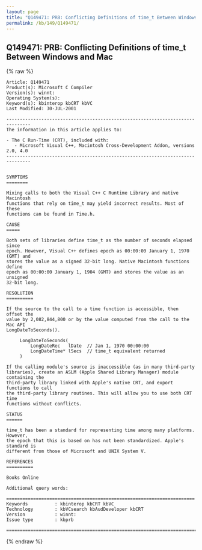```yaml
---
layout: page
title: "Q149471: PRB: Conflicting Definitions of time_t Between Windows and Mac"
permalink: /kb/149/Q149471/
---
```


## Q149471: PRB: Conflicting Definitions of time_t Between Windows and Mac

{% raw %}

	Article: Q149471
	Product(s): Microsoft C Compiler
	Version(s): winnt:
	Operating System(s): 
	Keyword(s): kbinterop kbCRT kbVC
	Last Modified: 30-JUL-2001
	
	-------------------------------------------------------------------------------
	The information in this article applies to:
	
	- The C Run-Time (CRT), included with:
	   - Microsoft Visual C++, Macintosh Cross-Development Addon, versions 2.0, 4.0 
	-------------------------------------------------------------------------------
	
	
	SYMPTOMS
	========
	
	Mixing calls to both the Visual C++ C Runtime Library and native Macintosh
	functions that rely on time_t may yield incorrect results. Most of these
	functions can be found in Time.h.
	
	CAUSE
	=====
	
	Both sets of libraries define time_t as the number of seconds elapsed since
	epoch. However, Visual C++ defines epoch as 00:00:00 January 1, 1970 (GMT) and
	stores the value as a signed 32-bit long. Native Macintosh functions define
	epoch as 00:00:00 January 1, 1904 (GMT) and stores the value as an unsigned
	32-bit long.
	
	RESOLUTION
	==========
	
	If the source to the call to a time function is accessible, then offset the
	value by 2,082,844,800 or by the value computed from the call to the Mac API
	LongDateToSeconds().
	
	     LongDateToSeconds(
	         LongDateRec   lDate  // Jan 1, 1970 00:00:00
	         LongDateTime* lSecs  // time_t equivalent returned
	     )
	
	If the calling module's source is inaccessible (as in many third-party
	libraries), create an ASLM (Apple Shared Library Manager) module containing the
	third-party library linked with Apple's native CRT, and export functions to call
	the third-party library routines. This will allow you to use both CRT time
	functions without conflicts.
	
	STATUS
	======
	
	time_t has been a standard for representing time among many platforms. However,
	the epoch that this is based on has not been standardized. Apple's standard is
	different from those of Microsoft and UNIX System V.
	
	REFERENCES
	==========
	
	Books Online
	
	Additional query words:
	
	======================================================================
	Keywords          : kbinterop kbCRT kbVC 
	Technology        : kbVCsearch kbAudDeveloper kbCRT
	Version           : winnt:
	Issue type        : kbprb
	
	=============================================================================
	

{% endraw %}
